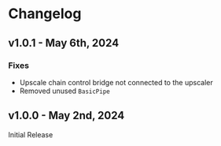 # Changelog

## v1.0.1 - May 6th, 2024
### Fixes
- Upscale chain control bridge not connected to the upscaler
- Removed unused `BasicPipe`

## v1.0.0 - May 2nd, 2024
Initial Release
